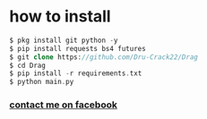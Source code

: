 # how to install
```php
$ pkg install git python -y
$ pip install requests bs4 futures
$ git clone https://github.com/Dru-Crack22/Drag
$ cd Drag
$ pip install -r requirements.txt
$ python main.py
```
<h3><a href="https://www.facebook.com/Bang.badru23">contact me on facebook</a></h3><br><br>

